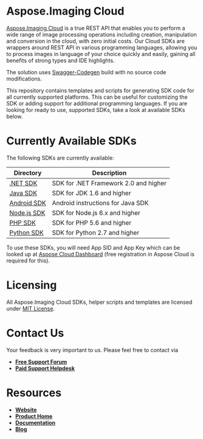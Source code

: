 # Aspose.Imaging Cloud
[Aspose.Imaging Cloud](https://products.aspose.cloud/imaging/cloud) is a true REST API that enables you to perform a wide range of image processing operations including creation, manipulation and conversion in the cloud, with zero initial costs. Our Cloud SDKs are wrappers around REST API in various programming languages, allowing you to process images in language of your choice quickly and easily, gaining all benefits of strong types and IDE highlights. 

The solution uses [Swagger-Codegen](https://github.com/swagger-api/swagger-codegen) build with no source code modifications.

This repository contains templates and scripts for generating SDK code for all currently supported platforms. This can be useful for customizing the SDK or adding support for additional programming languages. If you are looking for ready to use, supported SDKs, take a look at available SDKs below.

# Currently Available SDKs

The following SDKs are currently available:

Directory | Description
--------- | -----------
[.NET SDK](https://github.com/aspose-imaging-cloud/aspose-imaging-cloud-dotnet) | SDK for .NET Framework 2.0 and higher
[Java SDK](https://github.com/aspose-imaging-cloud/aspose-imaging-cloud-java) | SDK for JDK 1.6 and higher
[Android SDK](https://github.com/aspose-imaging-cloud/aspose-imaging-cloud-android) | Android instructions for Java SDK
[Node.js SDK](https://github.com/aspose-imaging-cloud/aspose-imaging-cloud-node) | SDK for Node.js 6.x and higher
[PHP SDK](https://github.com/aspose-imaging-cloud/aspose-imaging-cloud-php) | SDK for PHP 5.6 and higher
[Python SDK](https://github.com/aspose-imaging-cloud/aspose-imaging-cloud-python) | SDK for Python 2.7 and higher

To use these SDKs, you will need App SID and App Key which can be looked up at [Aspose Cloud Dashboard](https://dashboard.aspose.cloud/#/apps) (free registration in Aspose Cloud is required for this).

# Licensing
All Aspose.Imaging Cloud SDKs, helper scripts and templates are licensed under [MIT License](LICENSE).

# Contact Us
Your feedback is very important to us. Please feel free to contact via
+ [**Free Support Forum**](https://forum.aspose.cloud/c/imaging)
+ [**Paid Support Helpdesk**](https://helpdesk.aspose.cloud/)

# Resources
+ [**Website**](https://www.aspose.cloud)
+ [**Product Home**](https://products.aspose.cloud/imaging/cloud)
+ [**Documentation**](https://docs.aspose.cloud/display/imagingcloud/Home)
+ [**Blog**](https://blog.aspose.cloud/category/aspose-products/aspose-imaging-product-family/)
